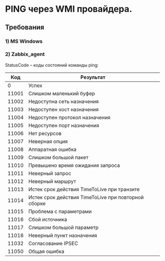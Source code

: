 # PING через WMI провайдера.   
## Требования  
### 1) MS Windows  
### 2) Zabbix_agent  
  
StatusCode – коды состояний команды ping:  

|Код|Результат|
|----|--------|
|0| Успех  |
|11001| Слишком маленький буфер  |  
|11002| Недоступна сеть назначения  |
|11003| Недоступен хост назначения  |
|11004| Недоступен протокол назначения  |
|11005| Недоступен порт назначения  |
|11006| Нет ресурсов |
|11007| Неверная опция  |
|11008| Аппаратная ошибка  |
|11009| Слишком большой пакет  |
|11010| Превышено время ожидания запроса  |
|11011| Неверный запрос  |
|11012| Неверный маршрут  |
|11013| Истек срок действия TimeToLive при транзите  |
|11014| Истек срок действия TimeToLive при повторной сборке  |
|11015| Проблема с параметрами  |
|11016| Сбой источника  |
|11017| Слишком большой параметр  |
|11018| Неверный пункт назначения  |
|11032| Согласование IPSEC  |
|11050| Общая ошибка  |
